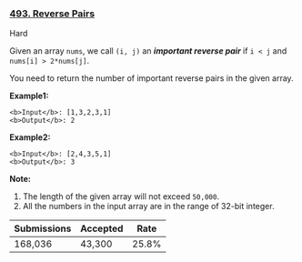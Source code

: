 ### [493. Reverse Pairs](https://leetcode.com/problems/reverse-pairs/)

Hard

Given an array `` nums ``, we call `` (i, j) `` an ___important reverse pair___ if `` i < j `` and `` nums[i] > 2*nums[j] ``.

You need to return the number of important reverse pairs in the given array.

__Example1:__

```
<b>Input</b>: [1,3,2,3,1]
<b>Output</b>: 2
```

__Example2:__

```
<b>Input</b>: [2,4,3,5,1]
<b>Output</b>: 3
```

__Note:__  

1.   The length of the given array will not exceed `` 50,000 ``.
2.   All the numbers in the input array are in the range of 32-bit integer.

| Submissions    | Accepted     | Rate   |
| -------------- | ------------ | ------ |
| 168,036 | 43,300 | 25.8% |